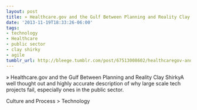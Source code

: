 ```yaml
---
layout: post
title: » Healthcare.gov and the Gulf Between Planning and Reality Clay Shirky
date: '2013-11-19T18:33:26-06:00'
tags:
- technology
- Healthcare
- public sector
- clay shirky
- agile
tumblr_url: http://bleege.tumblr.com/post/67513008602/healthcaregov-and-the-gulf-between-planning-and
---
```

» Healthcare.gov and the Gulf Between Planning and Reality Clay ShirkyA well thought out and highly accurate description of why large scale tech projects fail, especially ones in the public sector.

Culture and Process > Technology
